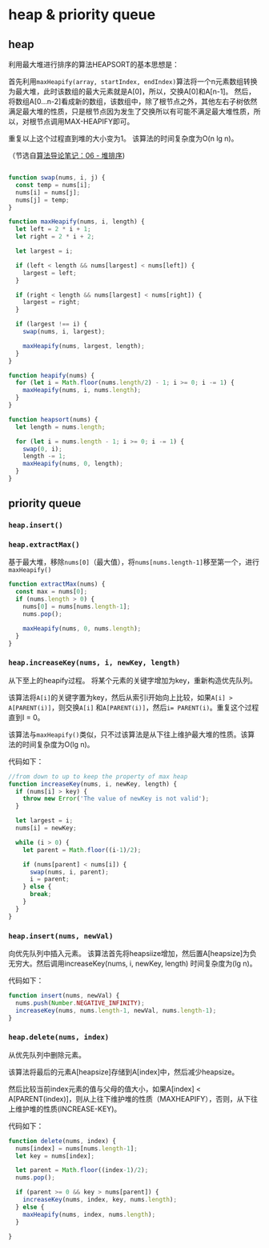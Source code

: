 # heap & priority queue

## heap

利用最大堆进行排序的算法HEAPSORT的基本思想是：

首先利用`maxHeapify(array, startIndex, endIndex)`算法将一个n元素数组转换为最大堆，此时该数组的最大元素就是A[0]，所以，交换A[0]和A[n-1]。 然后，将数组A[0…n-2]看成新的数组，该数组中，除了根节点之外，其他左右子树依然满足最大堆的性质，只是根节点因为发生了交换所以有可能不满足最大堆性质，所以，对根节点调用MAX-HEAPIFY即可。

重复以上这个过程直到堆的大小变为1。
该算法的时间复杂度为O(n lg n)。

（节选自[算法导论笔记：06 - 堆排序](http://blog.csdn.net/gqtcgq/article/details/45200959))

```javascript

function swap(nums, i, j) {
  const temp = nums[i];
  nums[i] = nums[j];
  nums[j] = temp;
}

function maxHeapify(nums, i, length) {
  let left = 2 * i + 1;
  let right = 2 * i + 2;

  let largest = i;

  if (left < length && nums[largest] < nums[left]) {
    largest = left;
  }

  if (right < length && nums[largest] < nums[right]) {
    largest = right;
  }

  if (largest !== i) {
    swap(nums, i, largest);

    maxHeapify(nums, largest, length);
  }
}

function heapify(nums) {
  for (let i = Math.floor(nums.length/2) - 1; i >= 0; i -= 1) {
    maxHeapify(nums, i, nums.length);
  }
}

function heapsort(nums) {
  let length = nums.length;

  for (let i = nums.length - 1; i >= 0; i -= 1) {
    swap(0, i);
    length -= 1;
    maxHeapify(nums, 0, length);
  }
}

```

## priority queue

### `heap.insert()`

### `heap.extractMax()`
基于最大堆，移除`nums[0]`（最大值），将`nums[nums.length-1]`移至第一个，进行`maxHeapify()`

```javascript
function extractMax(nums) {
  const max = nums[0];
  if (nums.length > 0) {
    nums[0] = nums[nums.length-1];
    nums.pop();

    maxHeapify(nums, 0, nums.length);
  }
}
```

### `heap.increaseKey(nums, i, newKey, length)`
从下至上的heapify过程。
将某个元素的关键字增加为key，重新构造优先队列。

该算法将`A[i]`的关键字置为key，然后从索引i开始向上比较，如果`A[i] > A[PARENT(i)]`，则交换`A[i]` 和`A[PARENT(i)]`，然后`i= PARENT(i)`。重复这个过程直到I = 0。

该算法与`maxHeapify()`类似，只不过该算法是从下往上维护最大堆的性质。该算法的时间复杂度为O(lg n)。

代码如下：

```javascript
//from down to up to keep the property of max heap
function increaseKey(nums, i, newKey, length) {
  if (nums[i] > key) {
    throw new Error('The value of newKey is not valid');
  }

  let largest = i;
  nums[i] = newKey;

  while (i > 0) {
    let parent = Math.floor((i-1)/2);

    if (nums[parent] < nums[i]) {
      swap(nums, i, parent);  
      i = parent;
    } else {
      break;
    }
  }
}
```

### `heap.insert(nums, newVal)`
向优先队列中插入元素。
该算法首先将heapsiize增加，然后置A[heapsize]为负无穷大。然后调用increaseKey(nums, i, newKey, length) 时间复杂度为(lg n)。

代码如下：

```javascript
function insert(nums, newVal) {
  nums.push(Number.NEGATIVE_INFINITY);
  increaseKey(nums, nums.length-1, newVal, nums.length-1);
}
```

### `heap.delete(nums, index)`
从优先队列中删除元素。

该算法将最后的元素A[heapsize]存储到A[index]中，然后减少heapsize。

然后比较当前index元素的值与父母的值大小，如果A[index] < A[PARENT(index)]，则从上往下维护堆的性质（MAXHEAPIFY），否则，从下往上维护堆的性质(INCREASE-KEY)。

代码如下：

```javascript
function delete(nums, index) {
  nums[index] = nums[nums.length-1];
  let key = nums[index];

  let parent = Math.floor((index-1)/2);
  nums.pop();

  if (parent >= 0 && key > nums[parent]) {
    increaseKey(nums, index, key, nums.length);
  } else {
    maxHeapify(nums, index, nums.length);
  }

}
```
